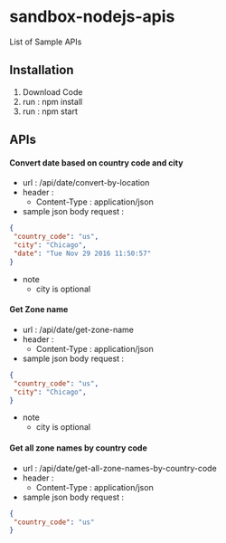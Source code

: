 # sandbox-nodejs-apis

List of Sample APIs

## Installation

1. Download Code
2. run : npm install 
3. run : npm start

## APIs

#### Convert date based on country code and city
- url : /api/date/convert-by-location
- header : 
  - Content-Type : application/json
- sample json body request : 

 ```json
{
  "country_code": "us",
  "city": "Chicago",
  "date": "Tue Nov 29 2016 11:50:57"
}
```
  - note
    - city is optional
    
#### Get Zone name
- url : /api/date/get-zone-name
- header : 
  - Content-Type : application/json
- sample json body request : 

 ```json
{
  "country_code": "us",
  "city": "Chicago",
}
```
  - note
    - city is optional
    
#### Get all zone names by country code
- url : /api/date/get-all-zone-names-by-country-code
- header : 
  - Content-Type : application/json
- sample json body request : 

 ```json
{
  "country_code": "us"
}
```
    

